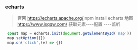### echarts
>官网 https://echarts.apache.org/
npm install echarts
地图 https://www.isqqw.com/
获取元素----配置 ----监听 

```js
 const map = echarts.init(document.getElementById('map'))
 map.setOption({})
 map.on('click',(e) => {})
```